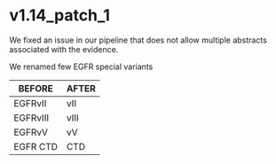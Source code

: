 # v1.14_patch_1
We fixed an issue in our pipeline that does not allow multiple abstracts associated with the evidence.

We renamed few EGFR special variants

BEFORE | AFTER
--- | ---
EGFRvII | vII 
EGFRvIII | vIII
EGFRvV | vV
EGFR CTD | CTD
